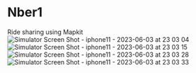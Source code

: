 # Nber1
Ride sharing using  Mapkit
![Simulator Screen Shot - iphone11 - 2023-06-03 at 23 03 04](https://github.com/bigjermaine/Nber1/assets/113020989/65124f2e-c02d-4149-8dc0-412f7bbe2439)
![Simulator Screen Shot - iphone11 - 2023-06-03 at 23 03 15](https://github.com/bigjermaine/Nber1/assets/113020989/5d18922a-aa6e-4c82-ab31-15ee56aed0e8)
![Simulator Screen Shot - iphone11 - 2023-06-03 at 23 03 28](https://github.com/bigjermaine/Nber1/assets/113020989/8a7013d9-81ce-457c-b141-d6c6dde4928f)
![Simulator Screen Shot - iphone11 - 2023-06-03 at 23 03 33](https://github.com/bigjermaine/Nber1/assets/113020989/4d149f20-e6d1-4f32-8ff2-bb507e164934)
